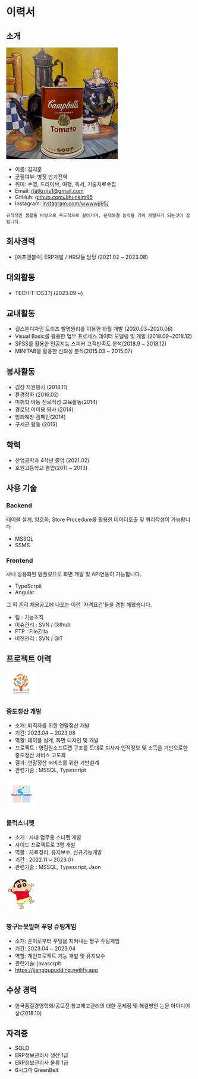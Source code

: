 # 이력서

## 소개
<img src='./image/KakaoTalk_Photo_2023-09-20-13-39-37.jpeg' width="300" />

- 이름: 김지훈
- 군필여부: 병장 만기전역
- 취미: 수영, 드라이브, 여행, 독서, 기술자료수집
- Email: rlatkrnjs1@gmail.com
- GitHub: [github.com/Jihunkim95](https://github.com/Jihunkim95)
- Instagram: [instagram.com/wwwwji95/](https://www.instagram.com/wwwwji95/)

```
규칙적인 생활을 바탕으로 주도적으로 살아가며, 문제해결 능력을 키워 개발자가 되는것이 꿈입니다.
```


## 회사경력
- [에프엔블럭] ERP개발 / HR모듈 담당 (2021.02 ~ 2023.08)


## 대외활동
- TECHIT IOS3기 (2023.09 ~)



## 교내활동
- 캡스톤디자인 트리즈 발명원리를 이용한 타월 개발 (2020.03~2020.06)
- Visual Basic를 활용한 업무 프로세스 데이터 모델링 및 개발 (2018.09~2018.12)
- SPSS를 활용한 인공지능 스피커 고객만족도 분석(2018.9 ~ 2018.12)
- MINITAB을 활용한 신뢰성 분석(2015.03 ~ 2015.07)
  
## 봉사활동
- 김장 자원봉사 (2018.11)
- 환경정화 (2016.02)
- 미취학 아동 진로적성 교육활동(2014)
- 경로당 이미용 봉사 (2014)
- 범죄예방 캠페인(2014)
- 구세군 활동 (2013)
  
## 학력
- 산업공학과 4학년 졸업 (2021.02)
- 호원고등학교 졸업(2011 ~ 2013)

## 사용 기술

### Backend
테이블 설계, 암호화, Store Procedure를 활용한 데이터호출 및 쿼리작성이 가능합니다
- MSSQL
- SSMS

### Frontend
사내 상용화된 템플릿으로 화면 개발 및 API연동이 가능합니다.
-  TypeScrpit
-  Angular

그 외 흔히 채용공고에 나오는 이런 '자격요건'들을 경험 해봤습니다.
- 팀 : 기능조직
- 이슈관리 : SVN / Github
- FTP : FileZilla
- 버전관리 : SVN / GIT
## 프로젝트 이력

<img src='./image/foodnamoo.jpeg' width="80" />

### 중도정산 개발
- 소개: 퇴직자를 위한 연말정산 개발
- 기간: 2023.04 ~ 2023.08
- 역활: 테이블 설계, 화면 디자인 및 개발
- 프로젝트 : 영림원소프트랩 구조를 토대로 퇴사자 인적정보 및 소득을 기반으로한 중도정산 서비스 고도화
- 결과: 연말정산 서비스를 위한 기반설계
- 관련기술 : MSSQL, Typescript

<img src='./image/blocksnippets_logo_round.png' width="80" />

### 블럭스니펫
- 소개 : 사내 업무용 스니펫 개발
- 사이드 프로젝트로 3명 개발
- 역활 : 자료정리, 유지보수, 신규기능개발
- 기간 : 2022.11 ~ 2023.01
- 관련기술 : MSSQL, Typescript, Json


<img src='image/230px-신짱구.png' width="80" />

### 짱구는못말려 푸딩 슈팅게임

- 소개: 훈이로부터 푸딩을 지켜내는 짱구 슈팅게임
- 기간: 2023.04 ~ 2023.04
- 역할: 개인프로젝트 기능 개발 및 유지보수
- 관련기술: javascrpit
- https://jjanggupudding.netlify.app



## 수상 경력

- 한국품질경영학회/공모전 창고재고관리의 대한 문제점 및 해결방안 논문 아이디어상(2018.10)

## 자격증

- SQLD
- ERP정보관리사 생산 1급
- ERP정보관리사 물류 1급
- 6시그마 GreenBelt